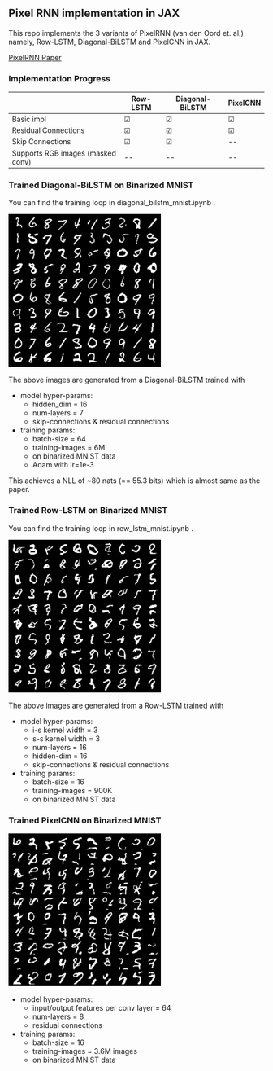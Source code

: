 ## Pixel RNN implementation in JAX

This repo implements the 3 variants of PixelRNN (van den Oord et. al.) namely, Row-LSTM, Diagonal-BiLSTM and PixelCNN in JAX.

[PixelRNN Paper](https://arxiv.org/abs/1601.06759)

### Implementation Progress

<!-- tick mark - "&#x2611;" -->
<!-- cross - "&#x2612;"  -->

||Row-LSTM | Diagonal-BiLSTM | PixelCNN|
|-|--|--|--|
|Basic impl|&#x2611;|&#x2611;|&#x2611;|
|Residual Connections|&#x2611;|&#x2611;|&#x2611;|
|Skip Connections|&#x2611;|&#x2611;|--|
|Supports RGB images (masked conv)|--|--|--|

### Trained Diagonal-BiLSTM on Binarized MNIST

You can find the training loop in diagonal_bilstm_mnist.ipynb . 

<img src="generated_images/diagonal-bilstm-binarized-mnist.png" alt="Diagonal-BiLSTM-Binarized-MNIST" width="300" height="300">

The above images are generated from a Diagonal-BiLSTM trained with

- model hyper-params:
    - hidden_dim = 16
    - num-layers = 7
    - skip-connections & residual connections
- training params:
    - batch-size = 64
    - training-images = 6M
    - on binarized MNIST data
    - Adam with lr=1e-3

This achieves a NLL of ~80 nats (== 55.3 bits) which is almost same as the paper.

### Trained Row-LSTM on Binarized MNIST

You can find the training loop in row_lstm_mnist.ipynb . 

<img src="generated_images/row-lstm-binarized-mnist.png" alt="Row-LSTM-Binarized-MNIST" width="300" height="300">

The above images are generated from a Row-LSTM trained with

- model hyper-params:
    - i-s kernel width = 3
    - s-s kernel width = 3
    - num-layers = 16
    - hidden-dim = 16
    - skip-connections & residual connections
- training params:
    - batch-size = 16
    - training-images = 900K
    - on binarized MNIST data


### Trained PixelCNN on Binarized MNIST

<img src="generated_images/pixel-cnn-binarized-mnist.png" alt="PixelCNN-Binarized-MNIST" width="300" height="300">

- model hyper-params:
    - input/output features per conv layer = 64
    - num-layers = 8
    - residual connections
- training params:
    - batch-size = 16
    - training-images = 3.6M images
    - on binarized MNIST data